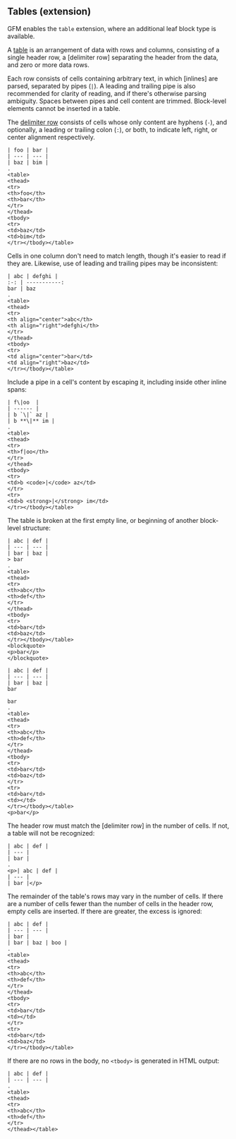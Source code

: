 ## Tables (extension)

GFM enables the `table` extension, where an additional leaf block type is
available.

A [table](@) is an arrangement of data with rows and columns, consisting of a
single header row, a [delimiter row] separating the header from the data, and
zero or more data rows.

Each row consists of cells containing arbitrary text, in which [inlines] are
parsed, separated by pipes (`|`).  A leading and trailing pipe is also
recommended for clarity of reading, and if there's otherwise parsing ambiguity.
Spaces between pipes and cell content are trimmed.  Block-level elements cannot
be inserted in a table.

The [delimiter row](@) consists of cells whose only content are hyphens (`-`),
and optionally, a leading or trailing colon (`:`), or both, to indicate left,
right, or center alignment respectively.

```````````````````````````````` example table
| foo | bar |
| --- | --- |
| baz | bim |
.
<table>
<thead>
<tr>
<th>foo</th>
<th>bar</th>
</tr>
</thead>
<tbody>
<tr>
<td>baz</td>
<td>bim</td>
</tr></tbody></table>
````````````````````````````````

Cells in one column don't need to match length, though it's easier to read if
they are. Likewise, use of leading and trailing pipes may be inconsistent:

```````````````````````````````` example table
| abc | defghi |
:-: | -----------:
bar | baz
.
<table>
<thead>
<tr>
<th align="center">abc</th>
<th align="right">defghi</th>
</tr>
</thead>
<tbody>
<tr>
<td align="center">bar</td>
<td align="right">baz</td>
</tr></tbody></table>
````````````````````````````````

Include a pipe in a cell's content by escaping it, including inside other
inline spans:

```````````````````````````````` example table
| f\|oo  |
| ------ |
| b `\|` az |
| b **\|** im |
.
<table>
<thead>
<tr>
<th>f|oo</th>
</tr>
</thead>
<tbody>
<tr>
<td>b <code>|</code> az</td>
</tr>
<tr>
<td>b <strong>|</strong> im</td>
</tr></tbody></table>
````````````````````````````````

The table is broken at the first empty line, or beginning of another
block-level structure:

```````````````````````````````` example table
| abc | def |
| --- | --- |
| bar | baz |
> bar
.
<table>
<thead>
<tr>
<th>abc</th>
<th>def</th>
</tr>
</thead>
<tbody>
<tr>
<td>bar</td>
<td>baz</td>
</tr></tbody></table>
<blockquote>
<p>bar</p>
</blockquote>
````````````````````````````````

```````````````````````````````` example table
| abc | def |
| --- | --- |
| bar | baz |
bar

bar
.
<table>
<thead>
<tr>
<th>abc</th>
<th>def</th>
</tr>
</thead>
<tbody>
<tr>
<td>bar</td>
<td>baz</td>
</tr>
<tr>
<td>bar</td>
<td></td>
</tr></tbody></table>
<p>bar</p>
````````````````````````````````

The header row must match the [delimiter row] in the number of cells.  If not,
a table will not be recognized:

```````````````````````````````` example table
| abc | def |
| --- |
| bar |
.
<p>| abc | def |
| --- |
| bar |</p>
````````````````````````````````

The remainder of the table's rows may vary in the number of cells.  If there
are a number of cells fewer than the number of cells in the header row, empty
cells are inserted.  If there are greater, the excess is ignored:

```````````````````````````````` example table
| abc | def |
| --- | --- |
| bar |
| bar | baz | boo |
.
<table>
<thead>
<tr>
<th>abc</th>
<th>def</th>
</tr>
</thead>
<tbody>
<tr>
<td>bar</td>
<td></td>
</tr>
<tr>
<td>bar</td>
<td>baz</td>
</tr></tbody></table>
````````````````````````````````

If there are no rows in the body, no `<tbody>` is generated in HTML output:

```````````````````````````````` example table
| abc | def |
| --- | --- |
.
<table>
<thead>
<tr>
<th>abc</th>
<th>def</th>
</tr>
</thead></table>
````````````````````````````````

</div>

